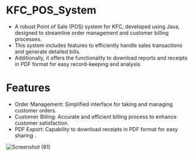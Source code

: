 # KFC_POS_System
- A robust Point of Sale (POS) system for KFC, developed using Java, designed to streamline order management and customer billing processes.
- This system includes features to efficiently handle sales transactions and generate detailed bills.
- Additionally, it offers the functionality to download reports and receipts in PDF format for easy record-keeping and analysis.

# Features
- Order Management: Simplified interface for taking and managing customer orders.
- Customer Billing: Accurate and efficient billing process to enhance customer satisfaction.
- PDF Export: Capability to download receipts in PDF format for easy sharing .

![Screenshot (81)](https://github.com/user-attachments/assets/7b7df6b7-c90a-4157-925a-bdf1e445e515)
